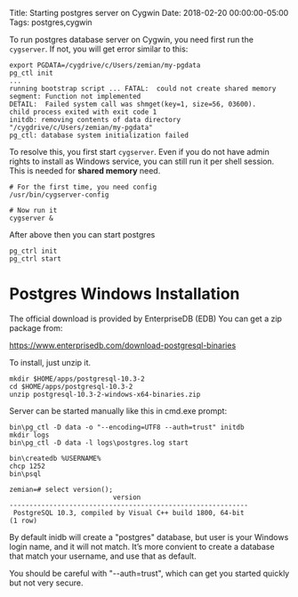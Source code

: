 Title: Starting postgres server on Cygwin
Date: 2018-02-20 00:00:00-05:00
Tags: postgres,cygwin



To run postgres database server on Cygwin, you need first run the
`cygserver`. If not, you will get error similar to this:

    export PGDATA=/cygdrive/c/Users/zemian/my-pgdata
    pg_ctl init
    ...
    running bootstrap script ... FATAL:  could not create shared memory segment: Function not implemented
    DETAIL:  Failed system call was shmget(key=1, size=56, 03600).
    child process exited with exit code 1
    initdb: removing contents of data directory "/cygdrive/c/Users/zemian/my-pgdata"
    pg_ctl: database system initialization failed

To resolve this, you first start `cygserver`. Even if you do not have
admin rights to install as Windows service, you can still run it per
shell session. This is needed for **shared memory** need.

    # For the first time, you need config
    /usr/bin/cygserver-config

    # Now run it
    cygserver &

After above then you can start postgres

    pg_ctrl init
    pg_ctrl start

Postgres Windows Installation
=============================

The official download is provided by EnterpriseDB (EDB) You can get a
zip package from:

<https://www.enterprisedb.com/download-postgresql-binaries>

To install, just unzip it.

    mkdir $HOME/apps/postgresql-10.3-2
    cd $HOME/apps/postgresql-10.3-2
    unzip postgresql-10.3-2-windows-x64-binaries.zip

Server can be started manually like this in cmd.exe prompt:

    bin\pg_ctl -D data -o "--encoding=UTF8 --auth=trust" initdb
    mkdir logs
    bin\pg_ctl -D data -l logs\postgres.log start

    bin\createdb %USERNAME%
    chcp 1252
    bin\psql

    zemian=# select version();
                              version
    ------------------------------------------------------------
     PostgreSQL 10.3, compiled by Visual C++ build 1800, 64-bit
    (1 row)

By default inidb will create a "postgres" database, but user is your
Windows login name, and it will not match. It’s more convient to create
a database that match your username, and use that as default.

You should be careful with "--auth=trust", which can get you started
quickly but not very secure.

